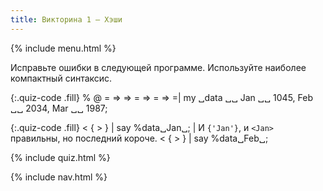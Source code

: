 ```yaml
---
title: Викторина 1 — Хэши
---
```


{% include menu.html %}

Исправьте ошибки в следующей программе. Используйте наиболее компактный синтаксис.

{:.quiz-code .fill}
% @ = => => = => = => =| my ␣data ␣␣ Jan ␣␣ 1045, Feb ␣␣ 2034, Mar ␣␣ 1987;

{:.quiz-code .fill}
< { > } | say %data␣Jan␣; | И `{'Jan'}`, и `<Jan>` правильны, но последний короче.
< { > } | say %data␣Feb␣;

{% include quiz.html %}

{% include nav.html %}